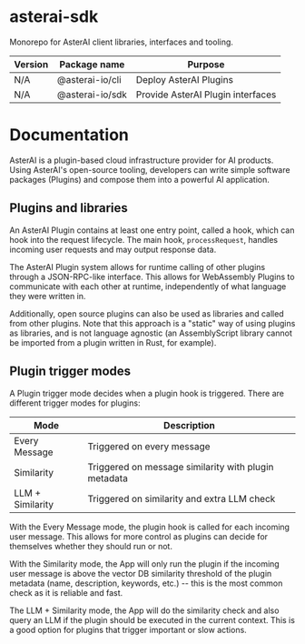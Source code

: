 # asterai-sdk
Monorepo for AsterAI client libraries, interfaces and tooling.

| Version | Package name    | Purpose                           |
|---------|-----------------|-----------------------------------|
| N/A     | @asterai-io/cli | Deploy AsterAI Plugins            |
| N/A     | @asterai-io/sdk | Provide AsterAI Plugin interfaces |

# Documentation
AsterAI is a plugin-based cloud infrastructure provider for AI products.
Using AsterAI's open-source tooling, developers can write simple
software packages (Plugins) and compose them into a powerful AI application. 

## Plugins and libraries
An AsterAI Plugin contains at least one entry point, called a hook, which can
hook into the request lifecycle.
The main hook, `processRequest`, handles incoming user requests
and may output response data.

The AsterAI Plugin system allows for runtime calling of other plugins through
a JSON-RPC-like interface.
This allows for WebAssembly Plugins to communicate with each other at runtime,
independently of what language they were written in.

Additionally, open source plugins can also be used as libraries and called from
other plugins.
Note that this approach is a "static" way of using plugins as libraries, and is
not language agnostic (an AssemblyScript library cannot be imported from a
plugin written in Rust, for example).

## Plugin trigger modes
A Plugin trigger mode decides when a plugin hook is triggered.
There are different trigger modes for plugins:

| Mode             | Description                                          |
|------------------|------------------------------------------------------|
| Every Message    | Triggered on every message                           |
| Similarity       | Triggered on message similarity with plugin metadata |
| LLM + Similarity | Triggered on similarity and extra LLM check          |

With the Every Message mode, the plugin hook is called for each incoming user message.
This allows for more control as plugins can decide for themselves whether
they should run or not.

With the Similarity mode, the App will only run the plugin if the incoming user
message is above the vector DB similarity threshold of the plugin metadata
(name, description, keywords, etc.) -- this is the most common check as it is
reliable and fast.

The LLM + Similarity mode, the App will do the similarity check and also
query an LLM if the plugin should be executed in the current context.
This is a good option for plugins that trigger important or slow actions.
